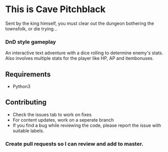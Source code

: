 # This is Cave Pitchblack
Sent by the king himself, you must clear out the dungeon bothering the townsfolk, or die trying...

### DnD style gameplay
An interactive text adventure with a dice rolling to determine enemy's stats.
Also involves multiple stats for the player like HP, AP and itembonuses.

## Requirements

* Python3 

## Contributing

* Check the issues tab to work on fixes
* For content updates, work on a seperate branch
* If you find a bug while reviewing the code, please report the issue with suitable labels.

### Create pull requests so I can review and add to master.
